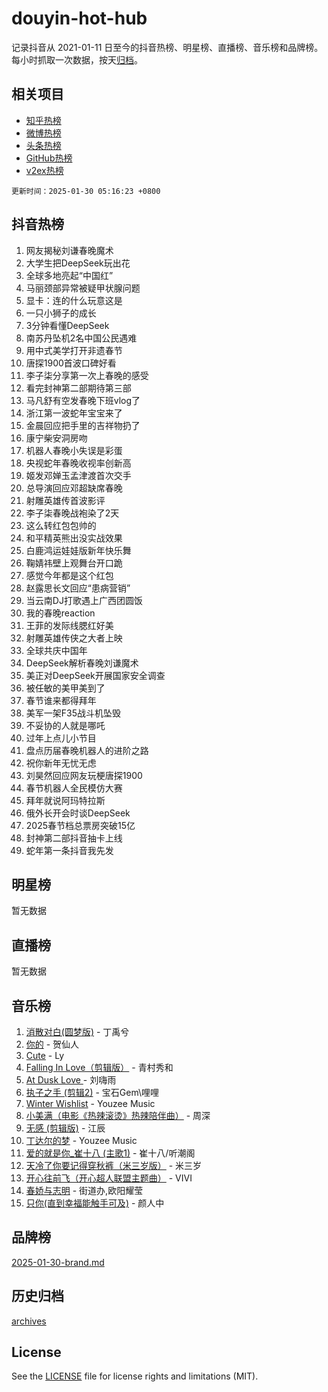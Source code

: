 # douyin-hot-hub

记录抖音从 2021-01-11 日至今的抖音热榜、明星榜、直播榜、音乐榜和品牌榜。每小时抓取一次数据，按天[归档](archives)。

## 相关项目

- [知乎热榜](https://github.com/lonnyzhang423/zhihu-hot-hub)
- [微博热榜](https://github.com/lonnyzhang423/weibo-hot-hub)
- [头条热榜](https://github.com/lonnyzhang423/toutiao-hot-hub)
- [GitHub热榜](https://github.com/lonnyzhang423/github-hot-hub)
- [v2ex热榜](https://github.com/lonnyzhang423/v2ex-hot-hub)


`更新时间：2025-01-30 05:16:23 +0800`

## 抖音热榜

1. 网友揭秘刘谦春晚魔术
1. 大学生把DeepSeek玩出花
1. 全球多地亮起“中国红”
1. 马丽颈部异常被疑甲状腺问题
1. 显卡：连的什么玩意这是
1. 一只小狮子的成长
1. 3分钟看懂DeepSeek
1. 南苏丹坠机2名中国公民遇难
1. 用中式美学打开非遗春节
1. 唐探1900首波口碑好看
1. 李子柒分享第一次上春晚的感受
1. 看完封神第二部期待第三部
1. 马凡舒有空发春晚下班vlog了
1. 浙江第一波蛇年宝宝来了
1. 金晨回应把手里的吉祥物扔了
1. 康宁柴安洞房吻
1. 机器人春晚小失误是彩蛋
1. 央视蛇年春晚收视率创新高
1. 姬发邓婵玉孟津渡首次交手
1. 总导演回应邓超缺席春晚
1. 射雕英雄传首波影评
1. 李子柒春晚战袍染了2天
1. 这么转红包包帅的
1. 和平精英熊出没实战效果
1. 白鹿鸿运娃娃版新年快乐舞
1. 鞠婧祎壁上观舞台开口跪
1. 感觉今年都是这个红包
1. 赵露思长文回应“患病营销”
1. 当云南DJ打歌遇上广西团圆饭
1. 我的春晚reaction
1. 王菲的发际线腮红好美
1. 射雕英雄传侠之大者上映
1. 全球共庆中国年
1. DeepSeek解析春晚刘谦魔术
1. 美正对DeepSeek开展国家安全调查
1. 被任敏的美甲美到了
1. 春节谁来都得拜年
1. 美军一架F35战斗机坠毁
1. 不妥协的人就是哪吒
1. 过年上点儿小节目
1. 盘点历届春晚机器人的进阶之路
1. 祝你新年无忧无虑
1. 刘昊然回应网友玩梗唐探1900
1. 春节机器人全民模仿大赛
1. 拜年就说阿玛特拉斯
1. 俄外长开会时谈DeepSeek
1. 2025春节档总票房突破15亿
1. 封神第二部抖音抽卡上线
1. 蛇年第一条抖音我先发

## 明星榜

暂无数据

## 直播榜

暂无数据

## 音乐榜

1. [消散对白(圆梦版)](https://sf5-hl-cdn-tos.douyinstatic.com/obj/tos-cn-ve-2774/og4jB5I5IizzoZVAAAzWgBMAsMDWoArfwBOiFs) - 丁禹兮
1. [你的](https://sf5-hl-cdn-tos.douyinstatic.com/obj/tos-cn-ve-2774/oYuIeKf42jB7sEV6B2upMdpYAgfrQWj0FeRegh) - 贺仙人
1. [Cute](https://sf5-hl-cdn-tos.douyinstatic.com/obj/tos-cn-ve-2774/o4IbIzHWKAAB4wsS5qMBRiiAlEBGTpQRNfFvuo) - Ly
1. [Falling In Love（剪辑版）](https://sf5-hl-cdn-tos.douyinstatic.com/obj/tos-cn-ve-2774/o8ajpA8zzgBPahbBIO8AcKGBLJezFCRd1wfP9f) - 青村秀和
1. [ At Dusk  Love ](https://sf3-cdn-tos.douyinstatic.com/obj/tos-cn-ve-2774/o8CrpCf5CaYgI4ZrtQgMQAFEfuGqNnRSDQAPBc) - 刘嗨雨
1. [执子之手 (剪辑2)](https://sf5-hl-cdn-tos.douyinstatic.com/obj/tos-cn-ve-2774/oUoZLQjCc31XzqsBnBQUNgeKtYPBcgbFDwtfcu) - 宝石Gem\哩哩
1. [Winter Wishlist](https://sf3-cdn-tos.douyinstatic.com/obj/tos-cn-ve-2774/oIIgUOeamCFCVAzxN6MFRLIBlLGpUqQxeeHrLE) - Youzee Music
1. [小美满（电影《热辣滚烫》热辣陪伴曲）](https://sf5-hl-cdn-tos.douyinstatic.com/obj/tos-cn-ve-2774/o0GAn2lSgfZIDUgtevCGDQYnFg4CwnrBaxbTZL) - 周深
1. [无感 (剪辑版)](https://sf3-cdn-tos.douyinstatic.com/obj/tos-cn-ve-2774/o0eIsUzJBDlQaQFC5OFlgbMEZC1TFYBftOBn6p) - 江辰
1. [丁达尔的梦](https://sf5-hl-cdn-tos.douyinstatic.com/obj/tos-cn-ve-2774/oMU3WirUZBVQkAC9ccG5P2IQirziZM2RTInUY) - Youzee Music
1. [爱的就是你_崔十八 (主歌1)](https://sf5-hl-cdn-tos.douyinstatic.com/obj/tos-cn-ve-2774/oI5BO5DhFZ6UTcNCnZaOCBLtZ7WIMQGfgnXf5E) - 崔十八/听潮阁
1. [天冷了你要记得穿秋裤（米三岁版）](https://sf5-hl-cdn-tos.douyinstatic.com/obj/tos-cn-ve-2774/oQlIwVIDWiZ6BQilAorS7MA0AgCkQDvcZAdm1) - 米三岁
1. [开心往前飞（开心超人联盟主题曲）](https://sf6-cdn-tos.douyinstatic.com/obj/tos-cn-ve-2774/9d8fb7c82cf1421fb93a9fe925275e0a) - VIVI
1. [春娇与志明](https://sf6-cdn-tos.douyinstatic.com/obj/tos-cn-ve-2774/e530d8fceb7044b39707d7f9ff54add1) - 街道办,欧阳耀莹
1. [只你(直到幸福能触手可及)](https://sf5-hl-cdn-tos.douyinstatic.com/obj/tos-cn-ve-2774/o0lBkRDzFTeaVSUz3ZZSCBVtZ5DIMQGfgmEAuE) - 颜人中

## 品牌榜

[2025-01-30-brand.md](archives/2025-01-30-brand.md)

## 历史归档

[archives](archives)

## License

See the [LICENSE](LICENSE) file for license rights and limitations (MIT).
